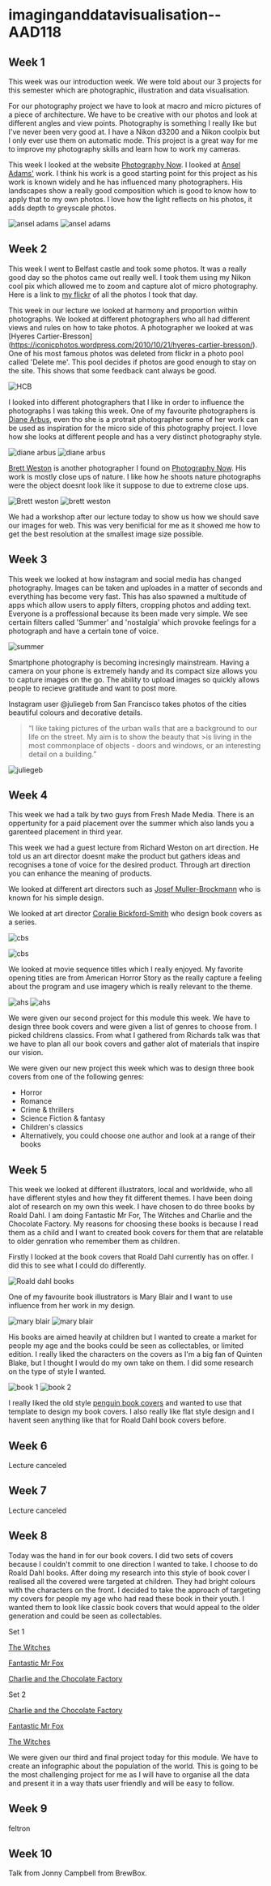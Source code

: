 # imaginganddatavisualisation--AAD118

Week 1
-------
This week was our introduction week. We were told about our 3 projects for this semester which are photographic, illustration and data visualisation. 

For our photography project we have to look at macro and micro pictures of a piece of architecture. We have to be creative with our photos and look at different angles and view points. Photography is something I really like but I've never been very good at. I have a Nikon d3200 and a Nikon coolpix but I only ever use them on automatic mode. This project is a great way for me to improve my photography skills and learn how to work my cameras. 

This week I looked at the website [Photography Now](http://photography-now.net). I looked at [Ansel Adams'](http://en.wikipedia.org/wiki/Ansel_Adams) work. I think his work is a good starting point for this project as his work is known widely and he has influenced many photographers. His landscapes show a really good composition which is good to know how to apply that to my own photos. I love how the light reflects on his photos, it adds depth to greyscale photos. 

![ansel adams](http://www.archives.gov/research/ansel-adams/images/aac02.jpg)
![ansel adams](http://ngm.nationalgeographic.com/2011/10/ansel-adams-wilderness/img/ansel-adams-wilderness-1_1600.jpg)

Week 2
--------
This week I went to Belfast castle and took some photos. It was a really good day so the photos came out really well. I took them using my Nikon cool pix which allowed me to zoom and capture alot of micro photography. Here is a link to [my flickr](https://www.flickr.com/photos/80894004@N03/sets/72157650857605852/) of all the photos I took that day. 

This week in our lecture we looked at harmony and proportion within photographs. We looked at different photographers who all had different views and rules on how to take photos. A photographer we looked at was [Hyeres Cartier-Bresson] (https://iconicphotos.wordpress.com/2010/10/21/hyeres-cartier-bresson/). One of his most famous photos was deleted from flickr in a photo pool called 'Delete me'. This pool decides if photos are good enough to stay on the site. This shows that some feedback cant always be good. 

![HCB](https://iconicphotos.files.wordpress.com/2010/10/cartier-bresson-hyeres1.jpg?w=700)

I looked into different photographers that I like in order to influence the photographs I was taking this week. One of my favourite photographers is [Diane Arbus](http://en.wikipedia.org/wiki/Diane_Arbus), even tho she is a protrait photographer some of her work can be used as inspiration for the micro side of this photography project. I love how she looks at different people and has a very distinct photography style. 

![diane arbus](http://upload.wikimedia.org/wikipedia/en/c/ca/Identical_Twins,_Roselle,_New_Jersey,_1967.jpg)
![diane arbus](http://americansuburbx.com/wp-content/uploads/2011/08/artwork_images_138991_257064_diane-arbus-1.jpg)

[Brett Weston](http://www.brettwestonarchive.com) is another photographer I found on [Photography Now](http://photography-now.net). His work is mostly close ups of nature. I like how he shoots nature photographs were the object doesnt look like it suppose to due to extreme close ups. 

![Brett weston](http://www.photographywest.com/pages/images/MendenhallGlacier.jpg)
![brett weston](http://theredlist.com/media/database/photography/history/landscape-travel/brett-weston/002_brett-weston_theredlist.png)

We had a workshop after our lecture today to show us how we should save our images for web. This was very benificial for me as it showed me how to get the best resolution at the smallest image size possible.  

Week 3
-------

This week we looked at how instagram and social media has changed photography. Images can be taken and uploades in a matter of seconds and everything has become very fast. This has also spawned a multitude of apps which allow users to apply filters, cropping photos and adding text. Everyone is a proffessional because its been made very simple. We see certain filters called 'Summer' and 'nostalgia' which provoke feelings for a photograph and have a certain tone of voice. 

![summer](http://static.splashnology.com/articles/Summer-Tutorials-Bundle-Photoshop-Guides-2013/23.jpg)

Smartphone photography is becoming incresingly mainstream. Having a camera on your phone is extremely handy and its compact size allows you to capture images on the go. The ability to upload images so quickly allows people to recieve gratitude and want to post more. 

Instagram user @juliegeb from San Francisco takes photos of the cities beautiful colours and decorative details.

>“I like taking pictures of the urban walls that are a background to our life on the street. My aim is to show the beauty that >is living in the most commonplace of objects - doors and windows, or an interesting detail on a building.”

![juliegeb](https://scontent.cdninstagram.com/hphotos-xaf1/t51.2885-15/s306x306/e15/11084941_967569579920448_349761578_n.jpg)

Week 4
-------
This week we had a talk by two guys from Fresh Made Media. There is an oppertunity for a paid placement over the summer which also lands you a garenteed placement in third year. 

This week we had a guest lecture from Richard Weston on art direction. He told us an art director doesnt make the product but gathers ideas and recognises a tone of voice for the desired product. Through art direction you can enhance the meaning of products. 

We looked at different art directors such as [Josef Muller-Brockmann](http://www.typetoken.net/icon/josef-muller-brockmann-lars-muller-publishers-poster-collection-25/) who is known for his simple design. 

We looked at art director [Coralie Bickford-Smith](http://cb-smith.com) who design book covers as a series. 

![cbs](http://www.brainpickings.org/wp-content/uploads/2010/11/coralie_duo3.jpg)

![cbs](https://gallantandjones.files.wordpress.com/2012/07/screen-shot-2012-07-06-at-11-41-53-am.png)

We looked at movie sequence titles which I really enjoyed. My favorite opening titles are from American Horror Story as the really capture a feeling about the program and use imagery which is really relevant to the theme. 

![ahs](http://i.huffpost.com/gen/1587755/thumbs/o-AMERICAN-HORROR-STORY-COVEN-570.jpg)
![ahs](http://g.fastcompany.net/multisite_files/cocreate/imagecache/slideshow_large/slideshow/2012/10/1681752-slide-american-horror-fx-281.jpg)

We were given our second project for this module this week. We have to design three book covers and were given a list of genres to choose from. I picked childrens classics. From what I gathered from Richards talk was that we have to plan all our book covers and gather alot of materials that inspire our vision. 

We were given our new project this week which was to design three book covers from one of the following genres: 

* Horror
* Romance
* Crime & thrillers
* Science Fiction & fantasy
* Children's classics
* Alternatively, you could choose one author and look at a range of their books

Week 5
------

This week we looked at different illustrators, local and worldwide, who all have different styles and how they fit different themes. I have been doing alot of research on my own this week. I have chosen to do three books by Roald Dahl. I am doing Fantastic Mr For, The Witches and Charlie and the Chocolate Factory. My reasons for choosing these books is because I read them as a child and I want to created book covers for them that are relatable to older genration who remember them as children. 

Firstly I looked at the book covers that Roald Dahl currently has on offer. I did this to see what I could do differently. 

![Roald dahl books](http://stmichaelscatholicprimary.co.uk/wp-content/uploads/2013/09/dahl-2.jpg)

One of my favourite book illustrators is Mary Blair and I want to use influence from her work in my design. 

![mary blair](https://s-media-cache-ak0.pinimg.com/736x/03/cf/86/03cf8660bff735d9cf25d38fcb2950ff.jpg)
![mary blair](https://s-media-cache-ak0.pinimg.com/736x/a1/bc/6c/a1bc6c89d4a41f2ce2d601f7ee175836.jpg)

His books are aimed heavily at children but I wanted to create a market for people my age and the books could be seen as collectables, or limited edition. I really liked the characters on the covers as I'm a big fan of Quinten Blake, but I thought I would do my own take on them. I did some research on the type of style I wanted.

![book 1](https://s-media-cache-ak0.pinimg.com/736x/8c/1e/01/8c1e0146a460807f83b36e301e850851.jpg)
![book 2](https://s-media-cache-ak0.pinimg.com/736x/13/84/12/1384124c8eeafca3f8a34ab05a37d1b3.jpg)

I really liked the old style [penguin book covers](https://s-media-cache-ak0.pinimg.com/736x/da/11/b3/da11b3f51c09039cf0cce330d4059c82.jpg) and wanted to use that template to design my book covers. I also really like flat style design and I havent seen anything like that for Roald Dahl book covers before.

Week 6
------
Lecture canceled

Week 7
------
Lecture canceled

Week 8
------
Today was the hand in for our book covers. I did two sets of covers because I couldn't commit to one direction I wanted to take. I choose to do Roald Dahl books. After doing my research into this style of book cover I realised all the covered were targeted at children. They had bright colours with the characters on the front. I decided to take the approach of targeting my covers for people my age who had read these book in their youth. I wanted them to look like classic book covers that would appeal to the older generation and could be seen as collectables. 

Set 1 

[The Witches](https://www.flickr.com/photos/80894004@N03/16855241141/)

[Fantastic Mr Fox](https://www.flickr.com/photos/80894004@N03/16830422156/in/photostream/)

[Charlie and the Chocolate Factory](https://www.flickr.com/photos/80894004@N03/16855131282/in/photostream/)

Set 2

[Charlie and the Chocolate Factory](https://www.flickr.com/photos/80894004@N03/16708024715/in/photostream/)

[Fantastic Mr Fox](https://www.flickr.com/photos/80894004@N03/16521914139/in/photostream/)

[The Witches](https://www.flickr.com/photos/80894004@N03/16682101596/in/photostream/)

We were given our third and final project today for this module. We have to create an infographic about the population of the world. This is going to be the most challenging project for me as I will have to organise all the data and present it in a way thats user friendly and will be easy to follow.  

Week 9 
-------
 feltron
 
Week 10
--------

Talk from Jonny Campbell from BrewBox.


 

